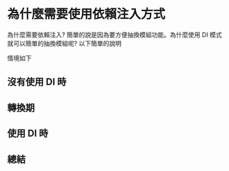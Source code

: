 # 為什麼需要使用依賴注入方式

為什麼需要依賴注入? 簡單的說是因為要方便抽換模組功能。為什麼使用 DI 模式就可以簡單的抽換模組呢? 以下簡單的說明

情境如下

> 

## 沒有使用 DI 時





## 轉換期





## 使用 DI 時





## 總結

